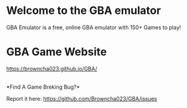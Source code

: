 # Welcome to the GBA emulator

GBA Emulator is a free, online GBA emulator with 150+ Games to play!

# GBA Game Website

https://browncha023.github.io/GBA/

<br>
*Find A Game Breking Bug?*

Report it here: https://github.com/Browncha023/GBA/issues
